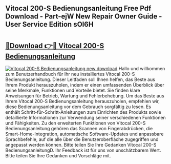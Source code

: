 ## Vitocal 200-S Bedienungsanleitung Free Pdf Download - Part-ejW New Repair Owner Guide - User Service Edition sOl6H

# <h2><a href="http://df5z9uz.blite.top/?on=Vitocal+200-S+Bedienungsanleitung">🔗Download 👉🔴 Vitocal 200-S Bedienungsanleitung</a></h2>

[![Vitocal 200-S Bedienungsanleitung new download](https://i.imgur.com/lujVjoI.png)](http://df5z9uz.blite.top/?on=Vitocal+200-S+Bedienungsanleitung)
Hallo und willkommen zum Benutzerhandbuch für Ihr neu installiertes Vitocal 200-S Bedienungsanleitung. Dieser Leitfaden soll Ihnen helfen, das Beste aus Ihrem Produkt herauszuholen, indem er einen umfassenden Überblick über seine Merkmale, Funktionen und Vorteile bietet. Sie finden klare Anweisungen für Betrieb, Wartung und Fehlerbehebung. Um das Beste aus Ihrem Vitocal 200-S Bedienungsanleitung herauszuholen, empfehlen wir, diese Bedienungsanleitung vor dem Gebrauch sorgfältig zu lesen. Es enthält Schritt-für-Schritt-Anleitungen zum Einrichten des Produkts sowie detaillierte Informationen zur Verwendung seiner verschiedenen Funktionen und Fähigkeiten. Zu den erweiterten Funktionen von Vitocal 200-S Bedienungsanleitung gehören das Scannen von Fingerabdrücken, die Smart-Home-Integration, automatische Software-Updates und anpassbare Sprachbefehle, auf die alle über die Benutzeroberfläche zugegriffen und angepasst werden können. Bitte teilen Sie Ihre Gedanken Vitocal 200-S BedienungsanleitungD. Ihr Feedback ist für uns von unschätzbarem Wert. Bitte teilen Sie Ihre Gedanken und Vorschläge mit.
